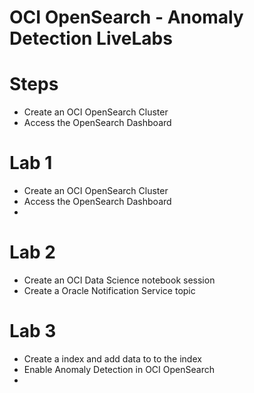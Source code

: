 # OCI OpenSearch - Anomaly Detection LiveLabs



# Steps

- Create an OCI OpenSearch Cluster
- Access the OpenSearch Dashboard

# Lab 1
- Create an OCI OpenSearch Cluster
- Access the OpenSearch Dashboard
- 
# Lab 2
- Create an OCI Data Science notebook session
- Create a Oracle Notification Service topic

# Lab 3
- Create a index and add data to to the index
- Enable Anomaly Detection in OCI OpenSearch
- 
